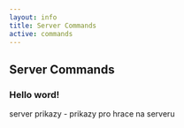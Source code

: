 ```yaml
---
layout: info
title: Server Commands
active: commands
---
```


## Server Commands

### Hello word!

server prikazy - prikazy pro hrace na serveru
